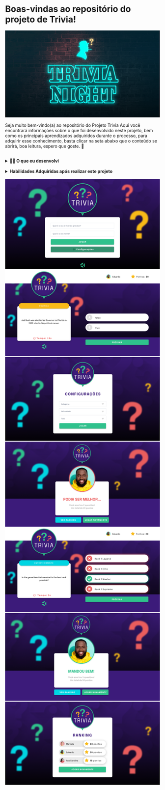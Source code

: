 # Boas-vindas ao repositório do projeto de Trivia!

![img](3b861286-cfd4-4743-83ce-4a4e398c23b1_rw_1920.gif)

Seja muito bem-vindo(a) ao repositório do Projeto Trivia Aqui você encontrará informações sobre o que foi desenvolvido neste projeto, bem como os principais aprendizados adquiridos durante o processo, para adquirir esse conhecimento, basta clicar na seta abaixo que o conteúdo se abrirá, boa leitura, espero que goste. 🙂

<br/>

<details>
  <summary><strong>👨‍💻 O que eu desenvolvi</strong></summary><br />

Eu desenvolvi um jogo de perguntas e respostas baseado no jogo **Trivia** _(tipo um show do milhão americano rs)_, utilizando React e Redux. Desenvolvemos em grupo as funcionalidades de acordo com as demandas definidas em um quadro Kanban. Para que pudéssemos vivenciar um cenário mais próximo do mercado de trabalho, utilizamos esse quadro no grupo. Foi de suma importância que o nosso grupo se organizasse utilizando o quadro para maior eficiência e para minimizar os conflitos que a união de vários códigos traria. A partir dessas demandas, concluímos uma aplicação onde a pessoa usuária poderá:

  - Logar no jogo e, se o email tiver cadastro no site [Gravatar](https://pt.gravatar.com/), ter sua foto associada ao perfil da pessoa usuária.
  - Acessar a página referente ao jogo, onde se deverá escolher uma das respostas disponíveis para cada uma das perguntas apresentadas. A resposta deve ser marcada antes do contador de tempo chegar a zero, caso contrário a resposta deverá ser considerada errada.
  - Ser redirecionada, após 5 perguntas respondidas, para a tela de score, onde o texto mostrado depende do número de acertos.
  - Visualizar a página de ranking, se quiser, ao final de cada jogo.
  - Configurar algumas opções para o jogo em uma tela de configuração acessível a partir do cabeçalho do app.

</details>

<br/>

<details>
  <summary><strong>Habilidades Adquiridas após realizar este projeto</strong></summary><br />

Nesse projeto, eu fui capaz de:

  - Criar um store Redux em aplicações React

  - Criar reducers no Redux em aplicações React

  - Criar actions no Redux em aplicações React

  - Criar dispatchers no Redux em aplicações React

  - Conectar Redux aos componentes React

  - Criar actions assíncronas na sua aplicação React que faz uso de Redux.

  - Escrever testes para garantir que sua aplicação possua uma boa cobertura de testes.

  - Me desenvolvi ainda mais em soft-skills conseguindo melhorar ainda mais a minha habilidade de trabalhar em equipe.
</details>

<br />
<img src="images/trivia1.png">


<br />
<img src="images/trivia2.png">


<br />
<img src="images/trivia3.png">


<br />
<img src="images/trivia4.png">


<br />
<img src="images/trivia5.png">


<br />
<img src="images/trivia6.png">


<br />
<img src="images/trivia7.png">